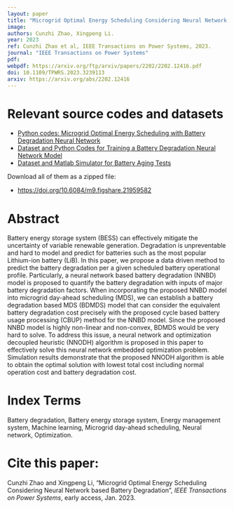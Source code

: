 ```yaml
---
layout: paper
title: "Microgrid Optimal Energy Scheduling Considering Neural Network based Battery Degradation"
image: 
authors: Cunzhi Zhao, Xingpeng Li.
year: 2023
ref: Cunzhi Zhao et al, IEEE Transactions on Power Systems, 2023.
journal: "IEEE Transactions on Power Systems"
pdf: 
webpdf: https://arxiv.org/ftp/arxiv/papers/2202/2202.12416.pdf
doi: 10.1109/TPWRS.2023.3239113
arxiv: https://arxiv.org/abs/2202.12416
---
```


# Relevant source codes and datasets
* <a class="" href="/resources/MG-EMSwBDNN/" target="_blank">Python codes: Microgrid Optimal Energy Scheduling with Battery Degradation Neural Network</a>
* <a class="" href="/resources/BDNN-Training-Data/" target="_blank">Dataset and Python Codes for Training a Battery Degradation Neural Network Model</a>
* <a class="" href="/resources/BatryAgingSim-Data/" target="_blank">Dataset and Matlab Simulator for Battery Aging Tests</a>

Download all of them as a zipped file: 

* <a class="" href="https://doi.org/10.6084/m9.figshare.21959582" target="_blank">https://doi.org/10.6084/m9.figshare.21959582</a>

# Abstract

Battery energy storage system (BESS) can effectively mitigate the uncertainty of variable renewable generation. Degradation is unpreventable and hard to model and predict for batteries such as the most popular Lithium-ion battery (LiB). In this paper, we propose a data driven method to predict the battery degradation per a given scheduled battery operational profile. Particularly, a neural network based battery degradation (NNBD) model is proposed to quantify the battery degradation with inputs of major battery degradation factors. When incorporating the proposed NNBD model into microgrid day-ahead scheduling (MDS), we can establish a battery degradation based MDS (BDMDS) model that can consider the equivalent battery degradation cost precisely with the proposed cycle based battery usage processing (CBUP) method for the NNBD model. Since the proposed NNBD model is highly non-linear and non-convex, BDMDS would be very hard to solve. To address this issue, a neural network and optimization decoupled heuristic (NNODH) algorithm is proposed in this paper to effectively solve this neural network embedded optimization problem. Simulation results demonstrate that the proposed NNODH algorithm is able to obtain the optimal solution with lowest total cost including normal operation cost and battery degradation cost.

# Index Terms
Battery degradation, Battery energy storage system, Energy management system, Machine learning, Microgrid day-ahead scheduling, Neural network, Optimization.

# Cite this paper:
Cunzhi Zhao and Xingpeng Li, “Microgrid Optimal Energy Scheduling Considering Neural Network based Battery Degradation”, *IEEE Transactions on Power Systems*, early access, Jan. 2023.


